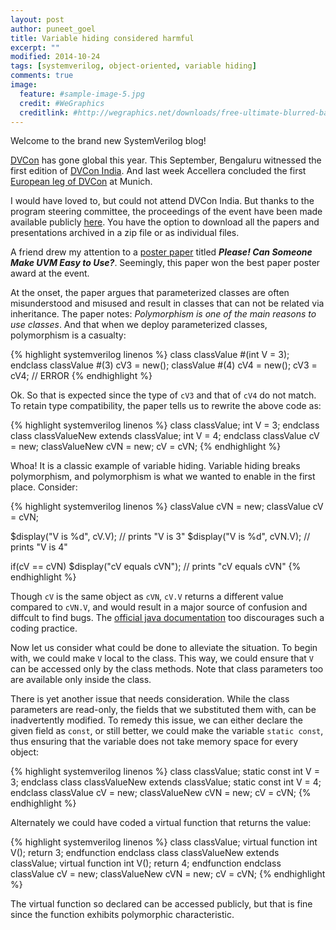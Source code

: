 ```yaml
---
layout: post
author: puneet_goel
title: Variable hiding considered harmful
excerpt: ""
modified: 2014-10-24
tags: [systemverilog, object-oriented, variable hiding]
comments: true
image:
  feature: #sample-image-5.jpg
  credit: #WeGraphics
  creditlink: #http://wegraphics.net/downloads/free-ultimate-blurred-background-pack/
---
```


Welcome to the brand new SystemVerilog blog!

[DVCon](http://dvcon.org) has gone global this year. This September, Bengaluru witnessed the first edition of [DVCon India](http://dvcon-india.org). And last week Accellera concluded the first [European leg of DVCon](http://dvcon-europe.org) at Munich.

I would have loved to, but could not attend DVCon India. But thanks to the program steering committee, the proceedings of the event have been made available publicly [here](http://dvcon-india.org/proceedings/). You have the option to download all the papers and presentations archived in a zip file or as individual files.

A friend drew my attention to a [poster paper](http://dvcon-india.org/wp-content/uploads/2014/proceedings/posters/Can_Someone_Make_UVM_Easy_Paper.pdf) titled ***Please! Can Someone Make UVM Easy to Use?***. Seemingly, this paper won the best paper poster award at the event.

At the onset, the paper argues that parameterized classes are often misunderstood and misused and result in classes that can not be related via inheritance. The paper notes:  *Polymorphism is one of the main reasons to use classes*. And that when we deploy parameterized classes, polymorphism is a casualty:

{% highlight systemverilog linenos %}
class classValue #(int V = 3);
endclass
classValue #(3) cV3 = new();
classValue #(4) cV4 = new();
cV3 = cV4; // ERROR
{% endhighlight %}

Ok. So that is expected since the type of `cV3` and that of `cV4` do not match. To retain type compatibility, the paper tells us to rewrite the above code as:

{% highlight systemverilog linenos %}
class classValue;
  int V = 3;
endclass
class classValueNew extends classValue;
  int V = 4;
endclass
classValue cV = new;
classValueNew cVN = new;
cV = cVN;
{% endhighlight %}

Whoa! It is a classic example of variable hiding. Variable hiding breaks polymorphism, and polymorphism is what we wanted to enable in the first place. Consider:

{% highlight systemverilog linenos %}
classValue cVN = new;
classValue cV = cVN;

$display("V is %d", cV.V);     // prints "V is 3"
$display("V is %d", cVN.V);    // prints "V is 4"

if(cV == cVN)
  $display("cV equals cVN");   // prints "cV equals cVN"
{% endhighlight %}

Though `cV` is the same object as `cVN`, `cV.V` returns a different value compared to `cVN.V`, and would result in a major source of confusion and diffcult to find bugs. The [official java documentation](http://docs.oracle.com/javase/tutorial/java/IandI/hidevariables.html) too discourages such a coding practice.

Now let us consider what could be done to alleviate the situation. To begin with, we could make `V` local to the class.  This way, we could ensure that `V` can be accessed only by the class methods. Note that class parameters too are available only inside the class.

There is yet another issue that needs consideration. While the class parameters are read-only, the fields that we substituted them with, can be inadvertently modified. To remedy this issue, we can either declare the given field as `const`, or still better, we could make the variable `static const`, thus ensuring that the variable does not take memory space for every object:

{% highlight systemverilog linenos %}
class classValue;
  static const int V = 3;
endclass
class classValueNew extends classValue;
  static const int V = 4;
endclass
classValue cV = new;
classValueNew cVN = new;
cV = cVN;
{% endhighlight %}

Alternately we could have coded a virtual function that returns the value:

{% highlight systemverilog linenos %}
class classValue;
  virtual function int V(); return 3; endfunction
endclass
class classValueNew extends classValue;
  virtual function int V(); return 4; endfunction
endclass
classValue cV = new;
classValueNew cVN = new;
cV = cVN;
{% endhighlight %}

The virtual function so declared can be accessed publicly, but that is fine since the function exhibits polymorphic characteristic.
